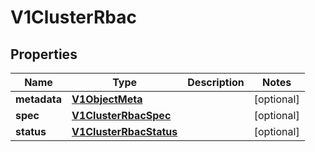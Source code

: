 # V1ClusterRbac

## Properties
Name | Type | Description | Notes
------------ | ------------- | ------------- | -------------
**metadata** | [**V1ObjectMeta**](V1ObjectMeta.md) |  |  [optional]
**spec** | [**V1ClusterRbacSpec**](V1ClusterRbacSpec.md) |  |  [optional]
**status** | [**V1ClusterRbacStatus**](V1ClusterRbacStatus.md) |  |  [optional]
